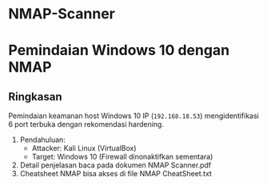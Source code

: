 # NMAP-Scanner
# Pemindaian Windows 10 dengan NMAP  
## Ringkasan  
Pemindaian keamanan host Windows 10 IP (`192.168.18.53`) mengidentifikasi 6 port terbuka dengan rekomendasi hardening.  
 
1. Pendahuluan:  
   - Attacker: Kali Linux (VirtualBox)  
   - Target: Windows 10 (Firewall dinonaktifkan sementara)
2. Detail penjelasan baca pada dokumen NMAP Scanner.pdf
3. Cheatsheet NMAP bisa akses di file NMAP CheatSheet.txt
